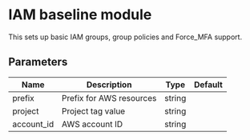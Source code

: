 # IAM baseline module

This sets up basic IAM groups, group policies and Force_MFA support.

## Parameters

| Name       | Description              | Type   | Default |
|------------|--------------------------|--------|---------|
| prefix     | Prefix for AWS resources | string |         |
| project    | Project tag value        | string |         |
| account_id | AWS account ID           | string |         |
